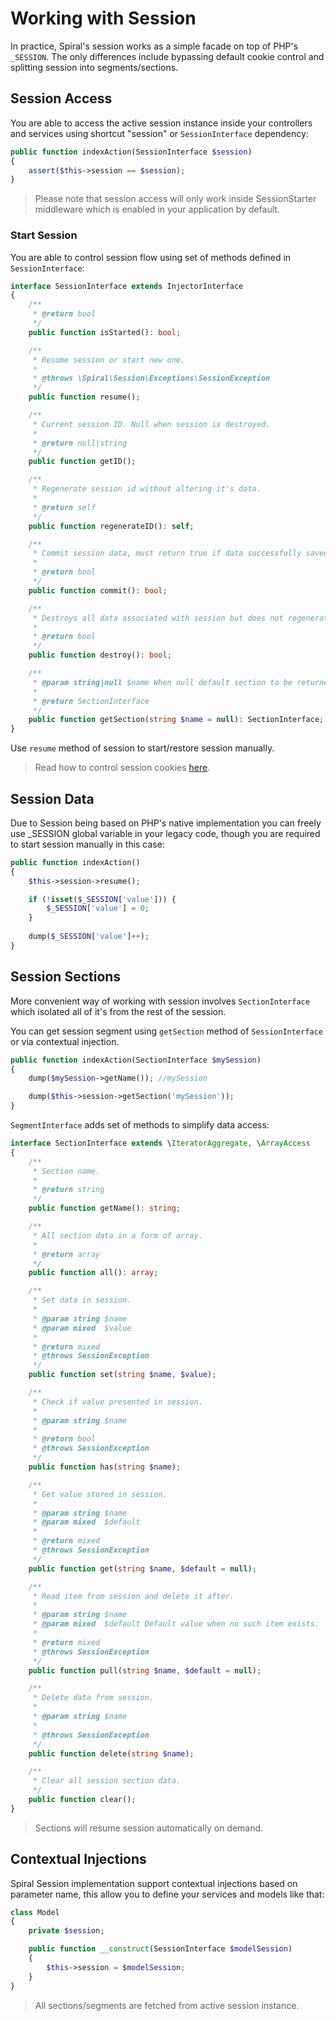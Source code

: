 # Working with Session
In practice, Spiral's session works as a simple facade on top of PHP's `_SESSION`. The only differences include bypassing default cookie control and splitting session into segments/sections.

## Session Access
You are able to access the active session instance inside your controllers and services using shortcut "session" or `SessionInterface` dependency:

```php
public function indexAction(SessionInterface $session)
{
    assert($this->session == $session);
}
```

> Please note that session access will only work inside SessionStarter middleware which is enabled in your application by default.

### Start Session
You are able to control session flow using set of methods defined in `SessionInterface`:

```php
interface SessionInterface extends InjectorInterface
{
    /**
     * @return bool
     */
    public function isStarted(): bool;

    /**
     * Resume session or start new one.
     *
     * @throws \Spiral\Session\Exceptions\SessionException
     */
    public function resume();

    /**
     * Current session ID. Null when session is destroyed.
     *
     * @return null|string
     */
    public function getID();

    /**
     * Regenerate session id without altering it's data.
     *
     * @return self
     */
    public function regenerateID(): self;

    /**
     * Commit session data, must return true if data successfully saved.
     *
     * @return bool
     */
    public function commit(): bool;

    /**
     * Destroys all data associated with session but does not regenerate it IDs.
     *
     * @return bool
     */
    public function destroy(): bool;

    /**
     * @param string|null $name When null default section to be returned.
     *
     * @return SectionInterface
     */
    public function getSection(string $name = null): SectionInterface;
}
```

Use `resume` method of session to start/restore session manually.

> Read how to control session cookies [here](/session/overview.md).

## Session Data
Due to Session being based on PHP's native implementation you can freely use _SESSION global variable in your legacy code, though you are required to start session manually in this case:

```php
public function indexAction()
{
    $this->session->resume();

    if (!isset($_SESSION['value'])) {
        $_SESSION['value'] = 0;
    }
    
    dump($_SESSION['value']++);
}
```

## Session Sections
More convenient way of working with session involves `SectionInterface` which isolated all of it's from the rest of the session.

You can get session segment using `getSection` method of `SessionInterface` or via contextual injection.

```php
public function indexAction(SectionInterface $mySession)
{
    dump($mySession->getName()); //mySession

    dump($this->session->getSection('mySession'));
}
```

`SegmentInterface` adds set of methods to simplify data access:

```php
interface SectionInterface extends \IteratorAggregate, \ArrayAccess
{
    /**
     * Section name.
     *
     * @return string
     */
    public function getName(): string;

    /**
     * All section data in a form of array.
     *
     * @return array
     */
    public function all(): array;

    /**
     * Set data in session.
     *
     * @param string $name
     * @param mixed  $value
     *
     * @return mixed
     * @throws SessionException
     */
    public function set(string $name, $value);

    /**
     * Check if value presented in session.
     *
     * @param string $name
     *
     * @return bool
     * @throws SessionException
     */
    public function has(string $name);

    /**
     * Get value stored in session.
     *
     * @param string $name
     * @param mixed  $default
     *
     * @return mixed
     * @throws SessionException
     */
    public function get(string $name, $default = null);

    /**
     * Read item from session and delete it after.
     *
     * @param string $name
     * @param mixed  $default Default value when no such item exists.
     *
     * @return mixed
     * @throws SessionException
     */
    public function pull(string $name, $default = null);

    /**
     * Delete data from session.
     *
     * @param string $name
     *
     * @throws SessionException
     */
    public function delete(string $name);

    /**
     * Clear all session section data.
     */
    public function clear();
}
```

> Sections will resume session automatically on demand.

## Contextual Injections
Spiral Session implementation support contextual injections based on parameter name, this allow you to define your services and models like that:

```php
class Model
{
    private $session;

    public function __construct(SessionInterface $modelSession)
    {
        $this->session = $modelSession;
    }
}
```

> All sections/segments are fetched from active session instance.

